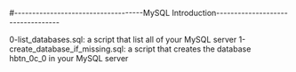 #------------------------------------MySQL Introduction----------------------------------
 
0-list_databases.sql: a script that list all of your MySQL server
1-create_database_if_missing.sql: a script that creates the database hbtn_0c_0 in your MySQL server
